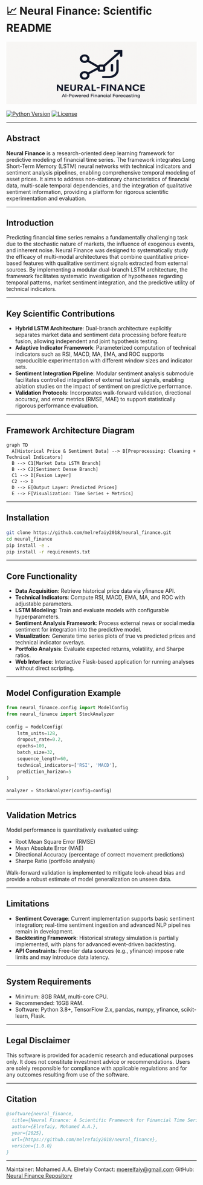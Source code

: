 # 📈 Neural Finance: Scientific README

<div align="center">
  <img src="LOGO_2_WHITE.png" alt="Neural Finance Logo" width="600"/>
</div>

[![Python Version](https://img.shields.io/badge/python-3.8%2B-blue.svg)](https://www.python.org/downloads/)
[![License](https://img.shields.io/badge/license-MIT-green.svg)](LICENSE)

---

## Abstract

**Neural Finance** is a research-oriented deep learning framework for predictive modeling of financial time series. The framework integrates Long Short-Term Memory (LSTM) neural networks with technical indicators and sentiment analysis pipelines, enabling comprehensive temporal modeling of asset prices. It aims to address non-stationary characteristics of financial data, multi-scale temporal dependencies, and the integration of qualitative sentiment information, providing a platform for rigorous scientific experimentation and evaluation.

---

## Introduction

Predicting financial time series remains a fundamentally challenging task due to the stochastic nature of markets, the influence of exogenous events, and inherent noise. Neural Finance was designed to systematically study the efficacy of multi-modal architectures that combine quantitative price-based features with qualitative sentiment signals extracted from external sources. By implementing a modular dual-branch LSTM architecture, the framework facilitates systematic investigation of hypotheses regarding temporal patterns, market sentiment integration, and the predictive utility of technical indicators.

---

## Key Scientific Contributions

* **Hybrid LSTM Architecture**: Dual-branch architecture explicitly separates market data and sentiment data processing before feature fusion, allowing independent and joint hypothesis testing.
* **Adaptive Indicator Framework**: Parameterized computation of technical indicators such as RSI, MACD, MA, EMA, and ROC supports reproducible experimentation with different window sizes and indicator sets.
* **Sentiment Integration Pipeline**: Modular sentiment analysis submodule facilitates controlled integration of external textual signals, enabling ablation studies on the impact of sentiment on predictive performance.
* **Validation Protocols**: Incorporates walk-forward validation, directional accuracy, and error metrics (RMSE, MAE) to support statistically rigorous performance evaluation.

---

## Framework Architecture Diagram

```mermaid
graph TD
  A[Historical Price & Sentiment Data] --> B[Preprocessing: Cleaning + Technical Indicators]
  B --> C1[Market Data LSTM Branch]
  B --> C2[Sentiment Dense Branch]
  C1 --> D[Fusion Layer]
  C2 --> D
  D --> E[Output Layer: Predicted Prices]
  E --> F[Visualization: Time Series + Metrics]
```

---

## Installation

```bash
git clone https://github.com/melrefaiy2018/neural_finance.git
cd neural_finance
pip install -e .
pip install -r requirements.txt
```

---

## Core Functionality

* **Data Acquisition**: Retrieve historical price data via yfinance API.
* **Technical Indicators**: Compute RSI, MACD, EMA, MA, and ROC with adjustable parameters.
* **LSTM Modeling**: Train and evaluate models with configurable hyperparameters.
* **Sentiment Analysis Framework**: Process external news or social media sentiment for integration into the predictive model.
* **Visualization**: Generate time series plots of true vs predicted prices and technical indicator overlays.
* **Portfolio Analysis**: Evaluate expected returns, volatility, and Sharpe ratios.
* **Web Interface**: Interactive Flask-based application for running analyses without direct scripting.

---

## Model Configuration Example

```python
from neural_finance.config import ModelConfig
from neural_finance import StockAnalyzer

config = ModelConfig(
    lstm_units=128,
    dropout_rate=0.2,
    epochs=100,
    batch_size=32,
    sequence_length=60,
    technical_indicators=['RSI', 'MACD'],
    prediction_horizon=5
)

analyzer = StockAnalyzer(config=config)
```

---

## Validation Metrics

Model performance is quantitatively evaluated using:

* Root Mean Square Error (RMSE)
* Mean Absolute Error (MAE)
* Directional Accuracy (percentage of correct movement predictions)
* Sharpe Ratio (portfolio analysis)

Walk-forward validation is implemented to mitigate look-ahead bias and provide a robust estimate of model generalization on unseen data.

---

## Limitations

* **Sentiment Coverage**: Current implementation supports basic sentiment integration; real-time sentiment ingestion and advanced NLP pipelines remain in development.
* **Backtesting Framework**: Historical strategy simulation is partially implemented, with plans for advanced event-driven backtesting.
* **API Constraints**: Free-tier data sources (e.g., yfinance) impose rate limits and may introduce data latency.

---

## System Requirements

* Minimum: 8GB RAM, multi-core CPU.
* Recommended: 16GB RAM.
* Software: Python 3.8+, TensorFlow 2.x, pandas, numpy, yfinance, scikit-learn, Flask.

---

## Legal Disclaimer

This software is provided for academic research and educational purposes only. It does not constitute investment advice or recommendations. Users are solely responsible for compliance with applicable regulations and for any outcomes resulting from use of the software.

---

## Citation

```bibtex
@software{neural_finance,
  title={Neural Finance: A Scientific Framework for Financial Time Series Prediction},
  author={Elrefaiy, Mohamed A.A.},
  year={2025},
  url={https://github.com/melrefaiy2018/neural_finance},
  version={1.0.0}
}
```

---

Maintainer: Mohamed A.A. Elrefaiy
Contact: [moerelfaiy@gmail.com](mailto:moerelfaiy@gmail.com)
GitHub: [Neural Finance Repository](https://github.com/melrefaiy2018/neural_finance)
